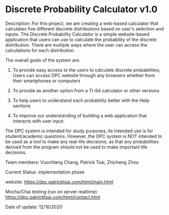# Discrete Probability Calculator v1.0

Description: For this project, we are creating a web-based calculator that calculates five different discrete distributions based on user's selection and inputs. The Discrete Probability Calculator is a simple website-based application that users can use to calculate the probability of the discrete distribution. There are multiple ways where the user can access the calculations for each distribution.

The overall goals of the system are:

1. To provide easy access to the users to calculate discrete probabilities; Users can access DPC website through any browsers whether from their smartphones or computers

2. To provide as another option from a TI-84 calculator or other versions

3. To help users to understand each probability better with the Help sections

4. To improve our understanding of building a web application that interacts with user input.

The DPC system is intended for study purposes, its intended use is for student/academic questions. However, the DPC system is NOT intended to be used as a tool to make any real-life decisions, as that any probabilities derived from the program should not be used to make important life decisions.

Team members: Vuochlang Chang, Patrick Tsai, Zhicheng Zhou

Current Status: implementation phase 

website: https://dpc.patricktsai.com/html/main.html

Mocha/Chai testing (run on server realtime): https://dpc.patricktsai.com/html/contact.html 

Date of update: 12/16/2020

